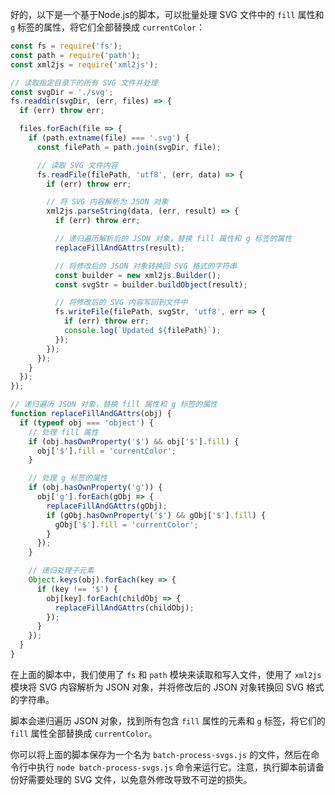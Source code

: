 
好的，以下是一个基于Node.js的脚本，可以批量处理 SVG 文件中的 `fill` 属性和 `g` 标签的属性，将它们全部替换成 `currentColor`：

```js
const fs = require('fs');
const path = require('path');
const xml2js = require('xml2js');

// 读取指定目录下的所有 SVG 文件并处理
const svgDir = './svg';
fs.readdir(svgDir, (err, files) => {
  if (err) throw err;

  files.forEach(file => {
    if (path.extname(file) === '.svg') {
      const filePath = path.join(svgDir, file);

      // 读取 SVG 文件内容
      fs.readFile(filePath, 'utf8', (err, data) => {
        if (err) throw err;

        // 将 SVG 内容解析为 JSON 对象
        xml2js.parseString(data, (err, result) => {
          if (err) throw err;

          // 递归遍历解析后的 JSON 对象，替换 fill 属性和 g 标签的属性
          replaceFillAndGAttrs(result);

          // 将修改后的 JSON 对象转换回 SVG 格式的字符串
          const builder = new xml2js.Builder();
          const svgStr = builder.buildObject(result);

          // 将修改后的 SVG 内容写回到文件中
          fs.writeFile(filePath, svgStr, 'utf8', err => {
            if (err) throw err;
            console.log(`Updated ${filePath}`);
          });
        });
      });
    }
  });
});

// 递归遍历 JSON 对象，替换 fill 属性和 g 标签的属性
function replaceFillAndGAttrs(obj) {
  if (typeof obj === 'object') {
    // 处理 fill 属性
    if (obj.hasOwnProperty('$') && obj['$'].fill) {
      obj['$'].fill = 'currentColor';
    }

    // 处理 g 标签的属性
    if (obj.hasOwnProperty('g')) {
      obj['g'].forEach(gObj => {
        replaceFillAndGAttrs(gObj);
        if (gObj.hasOwnProperty('$') && gObj['$'].fill) {
          gObj['$'].fill = 'currentColor';
        }
      });
    }

    // 递归处理子元素
    Object.keys(obj).forEach(key => {
      if (key !== '$') {
        obj[key].forEach(childObj => {
          replaceFillAndGAttrs(childObj);
        });
      }
    });
  }
}
```

在上面的脚本中，我们使用了 `fs` 和 `path` 模块来读取和写入文件，使用了 `xml2js` 模块将 SVG 内容解析为 JSON 对象，并将修改后的 JSON 对象转换回 SVG 格式的字符串。

脚本会递归遍历 JSON 对象，找到所有包含 `fill` 属性的元素和 `g` 标签，将它们的 `fill` 属性全部替换成 `currentColor`。

你可以将上面的脚本保存为一个名为 `batch-process-svgs.js` 的文件，然后在命令行中执行 `node batch-process-svgs.js` 命令来运行它。注意，执行脚本前请备份好需要处理的 SVG 文件，以免意外修改导致不可逆的损失。